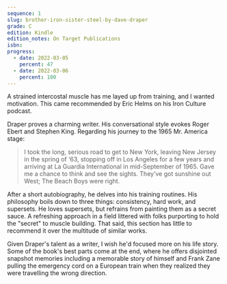 ```yaml
---
sequence: 1
slug: brother-iron-sister-steel-by-dave-draper
grade: C
edition: Kindle
edition_notes: On Target Publications
isbn:
progress:
  - date: 2022-03-05
    percent: 47
  - date: 2022-03-06
    percent: 100
---
```


A strained intercostal muscle has me layed up from training, and I wanted motivation. This came recommended by Eric Helms on his Iron Culture podcast.

<!-- end -->

Draper proves a charming writer. His conversational style evokes Roger Ebert and Stephen King. Regarding his journey to the 1965 Mr. America stage:

> I took the long, serious road to get to New York, leaving New Jersey in the spring of ‘63, stopping off in Los Angeles for a few years and arriving at La Guardia International in mid-September of 1965. Gave me a chance to think and see the sights. They’ve got sunshine out West; The Beach Boys were right.

After a short autobiography, he delves into his training routines. His philosophy boils down to three things: consistency, hard work, and supersets. He loves supersets, but refrains from painting them as a secret sauce. A refreshing approach in a field littered with folks purporting to hold the "secret" to muscle building. That said, this section has little to recommend it over the multitude of similar works.

Given Draper's talent as a writer, I wish he'd focused more on his life story. Some of the book's best parts come at the end, where he offers disjointed snapshot memories including a memorable story of himself and Frank Zane pulling the emergency cord on a European train when they realized they were travelling the wrong direction.
